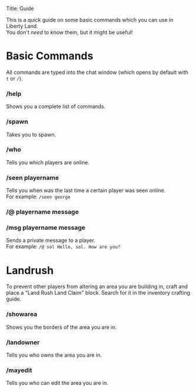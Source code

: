 Title: Guide

This is a quick guide on some basic commands which you can use in Liberty Land.  
You don't *need* to know them, but it might be useful!

# Basic Commands
All commands are typed into the chat window (which opens by default with `t` or `/`).

### /help
Shows you a complete list of commands.

### /spawn
Takes you to spawn.

### /who
Tells you which players are online.

### /seen playername
Tells you when was the last time a certain player was seen online.  
For example: `/seen george`

### /@ playername message
### /msg playername message
Sends a private message to a player.  
For example: `/@ sol Hello, sol. How are you?`

# Landrush
To prevent other players from altering an area you are building in, craft and place a "Land Rush Land Claim" block. Search for it in the inventory crafting guide.


### /showarea
Shows you the borders of the area you are in.

### /landowner
Tells you who owns the area you are in.

### /mayedit
Tells you who can edit the area you are in.
